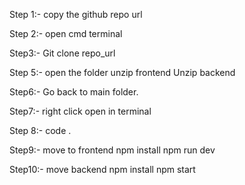 Step 1:- copy the github repo url

Step 2:- open cmd terminal

Step3:- Git clone repo_url

Step 5:- open the folder
unzip frontend
Unzip backend

Step6:- Go back to main folder.

Step7:- right click open in terminal

Step 8:- code .

Step9:- move to frontend
npm install
npm run dev

Step10:- move backend
npm install
npm start

